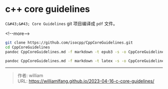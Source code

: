 # c&#43;&#43; core guidelines


`C&#43;&#43; Core Guidelines` git 项目编译成 `pdf` 文件。

&lt;!--more--&gt;


```bash
git clone https://github.com/isocpp/CppCoreGuidelines.git
cd CppCoreGuidelines
pandoc CppCoreGuidelines.md -f markdown -t epub3 -s -o CppCoreGuidelines.epub

pandoc CppCoreGuidelines.md -f markdown -t latex -s -o CppCoreGuidelines.pdf
```


---

> 作者: william  
> URL: https://williamlfang.github.io/2023-04-16-c-core-guidelines/  

